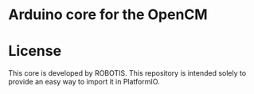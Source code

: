 # Arduino core for the OpenCM

# License
This core is developed by ROBOTIS. This repository is intended solely to provide an easy way to import it in PlatformIO.
